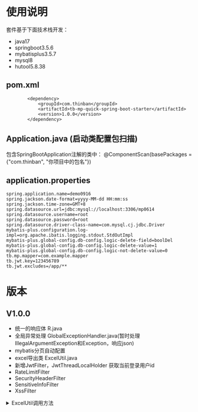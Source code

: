# 使用说明

套件基于下面技术栈开发：

- java17
- springboot3.5.6
- mybatisplus3.5.7
- mysql8
- hutool5.8.38

## pom.xml

```pom
        <dependency>
            <groupId>com.thinban</groupId>
            <artifactId>tb-mp-quick-spring-boot-starter</artifactId>
            <version>1.0.0</version>
        </dependency>
```

## Application.java (启动类配置包扫描)

包含SpringBootApplication注解的类中： @ComponentScan(basePackages = {"com.thinban", "你项目中的包名"})

## application.properties

```text
spring.application.name=demo0916
spring.jackson.date-format=yyyy-MM-dd HH:mm:ss
spring.jackson.time-zone=GMT+8
spring.datasource.url=jdbc:mysql://localhost:3306/mp0614
spring.datasource.username=root
spring.datasource.password=root
spring.datasource.driver-class-name=com.mysql.cj.jdbc.Driver
mybatis-plus.configuration.log-impl=org.apache.ibatis.logging.stdout.StdOutImpl
mybatis-plus.global-config.db-config.logic-delete-field=boolDel
mybatis-plus.global-config.db-config.logic-delete-value=1
mybatis-plus.global-config.db-config.logic-not-delete-value=0
tb.mp.mapper=com.example.mapper
tb.jwt.key=123456789
tb.jwt.excludes=/app/**
```

# 版本

## V1.0.0

- 统一的响应体 R.java
- 全局异常处理 GlobalExceptionHandler.java(暂时处理IllegalArgumentException和Exception，响应json)
- mybatis分页自动配置
- excel导出类 ExcelUtil.java
- 新增JwtFilter，JwtThreadLocalHolder 获取当前登录用户id
- RateLimitFilter
- SecurityHeaderFilter
- SensitiveInfoFilter
- XssFilter

<details><summary>ExcelUtil调用方法</summary> 

```text
/**
     * 导入Excel文件批量添加应用信息
     *
     * @param file 上传的Excel文件
     * @return 导入结果
     */
    @PostMapping("/import")
    public ResponseEntity<Map<String, Object>> importApplications(@RequestParam("file") MultipartFile file) {
        return ExcelUtil.importExcel(file, () -> {
            // 使用EasyExcel读取文件
            List<App> applicationList = new ArrayList<>();

            try {
                EasyExcel.read(file.getInputStream(), App.class, new AnalysisEventListener<App>() {
                    // 每读取一行数据都会调用此方法
                    @Override
                    public void invoke(App App, AnalysisContext context) {
                        applicationList.add(App);
                    }

                    // 读取完成后调用
                    @Override
                    public void doAfterAllAnalysed(AnalysisContext context) {
                        // 可以在这里添加一些读取完成后的处理逻辑
                    }

                    // 处理异常
                    @Override
                    public void onException(Exception exception, AnalysisContext context) {
                        throw new RuntimeException("Excel解析错误: " + exception.getMessage());
                    }
                }).sheet().doRead();

                // 保存数据到数据库
                appService.saveBatch(applicationList);
                return applicationList;
            } catch (IOException e) {
                throw new RuntimeException(e);
            }
        });
    }


    /**
     * 导出应用信息为Excel文件
     *
     * @param response HTTP响应对象
     */
    @GetMapping("/export")
    public void exportApplications(HttpServletResponse response) {
        ExcelUtil.exportExcel(response, () -> {
            try {
                // 获取要导出的数据
                List<App> applicationList = appService.list();
                // 使用EasyExcel写入Excel文件并通过响应流返回
                EasyExcel.write(response.getOutputStream(), App.class).sheet("应用信息").doWrite(applicationList);
            } catch (IOException e) {
                throw new RuntimeException(e);
            }
        });
    }

```

</details>